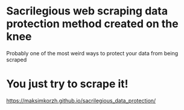 # Sacrilegious web scraping data protection method created on the knee
Probably one of the most weird ways to protect your data from being scraped

# You just try to scrape it!
https://maksimkorzh.github.io/sacrilegious_data_protection/

